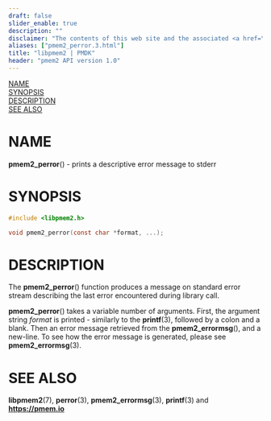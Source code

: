 ```yaml
---
draft: false
slider_enable: true
description: ""
disclaimer: "The contents of this web site and the associated <a href=\"https://github.com/pmem\">GitHub repositories</a> are BSD-licensed open source."
aliases: ["pmem2_perror.3.html"]
title: "libpmem2 | PMDK"
header: "pmem2 API version 1.0"
---
```


[comment]: <> (SPDX-License-Identifier: BSD-3-Clause)
[comment]: <> (Copyright 2020, Intel Corporation)

[comment]: <> (pmem2_perror.3 -- man page for the error printing in libpmem2)

[NAME](#name)<br />
[SYNOPSIS](#synopsis)<br />
[DESCRIPTION](#description)<br />
[SEE ALSO](#see-also)<br />

# NAME #

**pmem2_perror**() - prints a descriptive error message to stderr

# SYNOPSIS #

```c
#include <libpmem2.h>

void pmem2_perror(const char *format, ...);
```

# DESCRIPTION #

The **pmem2_perror**() function produces a message on standard error stream describing
the last error encountered during library call.

**pmem2_perror**() takes a variable number of arguments. First, the argument string
*format* is printed - similarly to the **printf**(3), followed by a colon and a blank.
Then an error message retrieved from the **pmem2_errormsg**(), and a new-line. To see
how the error message is generated, please see **pmem2_errormsg**(3).

# SEE ALSO #

**libpmem2**(7), **perror**(3), **pmem2_errormsg**(3), **printf**(3) and **<https://pmem.io>**
